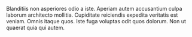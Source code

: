 Blanditiis non asperiores odio a iste. Aperiam autem accusantium culpa laborum architecto mollitia. Cupiditate reiciendis expedita veritatis est veniam. Omnis itaque quos. Iste fuga voluptas odit quos dolorum. Non ut quaerat quia qui autem.